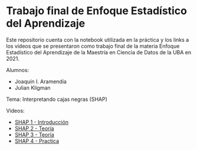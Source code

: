 # Trabajo final de Enfoque Estadístico del Aprendizaje

Este repositorio cuenta con la notebook utilizada en la práctica y los links
a los videos que se presentaron como trabajo final de la materia Enfoque
Estadístico del Aprendizaje de la Maestría en Ciencia de Datos de la UBA en
2021.

Alumnos:

- Joaquín I. Aramendía
- Julian Kligman

Tema: Interpretando cajas negras (SHAP)

Videos:

- [SHAP 1 - Introducción](https://www.youtube.com/watch?v=Knnbxa5qMZY)
- [SHAP 2 - Teoría](https://www.youtube.com/watch?v=Q5sufRLZM5U)
- [SHAP 3 - Teoría](https://www.youtube.com/watch?v=Wxzbmmygn00)
- [SHAP 4 - Practica](https://www.youtube.com/watch?v=er5ozp72Gls)
